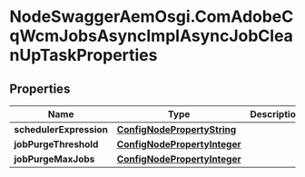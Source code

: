 # NodeSwaggerAemOsgi.ComAdobeCqWcmJobsAsyncImplAsyncJobCleanUpTaskProperties

## Properties
Name | Type | Description | Notes
------------ | ------------- | ------------- | -------------
**schedulerExpression** | [**ConfigNodePropertyString**](ConfigNodePropertyString.md) |  | [optional] 
**jobPurgeThreshold** | [**ConfigNodePropertyInteger**](ConfigNodePropertyInteger.md) |  | [optional] 
**jobPurgeMaxJobs** | [**ConfigNodePropertyInteger**](ConfigNodePropertyInteger.md) |  | [optional] 


